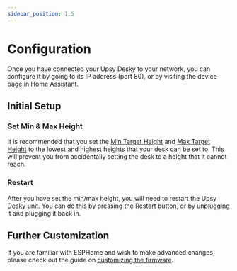 ```yaml
---
sidebar_position: 1.5
---
```


# Configuration

Once you have connected your Upsy Desky to your network, you can configure it by going to its IP address (port 80), or by visiting the device page in Home Assistant.

## Initial Setup

### Set Min & Max Height

It is recommended that you set the [Min Target Height](../reference/entities.md#min-target-height) and [Max Target Height](../reference/entities.md#max-target-height) to the lowest and highest heights that your desk can be set to. This will prevent you from accidentally setting the desk to a height that it cannot reach.

### Restart

After you have set the min/max height, you will need to restart the Upsy Desky unit. You can do this by pressing the [Restart](../reference/entities.md#restart) button, or by unplugging it and plugging it back in.

## Further Customization

If you are familiar with ESPHome and wish to make advanced changes, please check out the guide on [customizing the firmware](../advanced/customization/index.md).